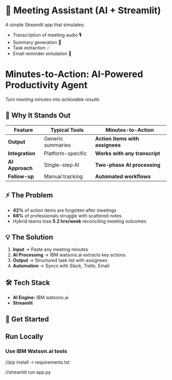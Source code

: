 # 📝 Meeting Assistant (AI + Streamlit)

A simple Streamlit app that simulates:

- Transcription of meeting audio 🎙️
- Summary generation 🧠
- Task extraction ✅
- Email reminder simulation 📧


# **Minutes-to-Action: AI-Powered Productivity Agent**  

*Turn meeting minutes into actionable results*  

## 🚀 Why It Stands Out  

| Feature          | Typical Tools      | **Minutes-to-Action**            |
|-----------------|-------------------|----------------------------------|
| **Output**      | Generic summaries  | **Action items with assignees**  |
| **Integration** | Platform-specific  | **Works with any transcript**   |
| **AI Approach** | Single-step AI     | **Two-phase AI processing**     |
| **Follow-up**   | Manual tracking    | **Automated workflows**         |

## ⚡ The Problem  

- **42%** of action items are forgotten after meetings  
- **68%** of professionals struggle with scattered notes  
- Hybrid teams lose **5.2 hrs/week** reconciling meeting outcomes  

## 💡 The Solution  

1. **Input** → Paste any meeting minutes  
2. **AI Processing** → IBM watsonx.ai extracts key actions  
3. **Output** → Structured task list with assignees  
4. **Automation** → Syncs with Slack, Trello, Email  

## 🛠 Tech Stack  

- **AI Engine:** IBM watsonx.ai  
- **Streamlit**


## 🚀 Get Started  

## Run Locally

### Use IBM Watson.ai tools

//pip install -r requirements.txt

//streamlit run app.py

```

```